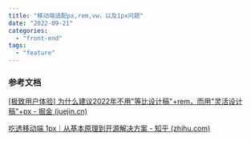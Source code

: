 ```yaml
---
title: "移动端适配px,rem,vw，以及1px问题"
date: "2022-09-21"
categories: 
  - "front-end"
tags: 
  - "feature"
---
```


### 参考文档

[\[极致用户体验\] 为什么建议2022年不用"等比设计稿"+rem，而用"灵活设计稿"+px - 掘金 (juejin.cn)](https://juejin.cn/post/7128091262791450660)

[吃透移动端 1px｜从基本原理到开源解决方案 - 知乎 (zhihu.com)](https://zhuanlan.zhihu.com/p/100752129)
